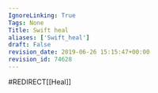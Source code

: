 ```yaml
---
IgnoreLinking: True
Tags: None
Title: Swift heal
aliases: ['Swift_heal']
draft: False
revision_date: 2019-06-26 15:15:47+00:00
revision_id: 74628
---
```


#REDIRECT[[Heal]]